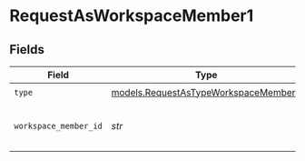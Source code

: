 # RequestAsWorkspaceMember1


## Fields

| Field                                                                              | Type                                                                               | Required                                                                           | Description                                                                        | Example                                                                            |
| ---------------------------------------------------------------------------------- | ---------------------------------------------------------------------------------- | ---------------------------------------------------------------------------------- | ---------------------------------------------------------------------------------- | ---------------------------------------------------------------------------------- |
| `type`                                                                             | [models.RequestAsTypeWorkspaceMember1](../models/requestastypeworkspacemember1.md) | :heavy_check_mark:                                                                 | N/A                                                                                |                                                                                    |
| `workspace_member_id`                                                              | *str*                                                                              | :heavy_check_mark:                                                                 | N/A                                                                                | 50cf242c-7fa3-4cad-87d0-75b1af71c57b                                               |
